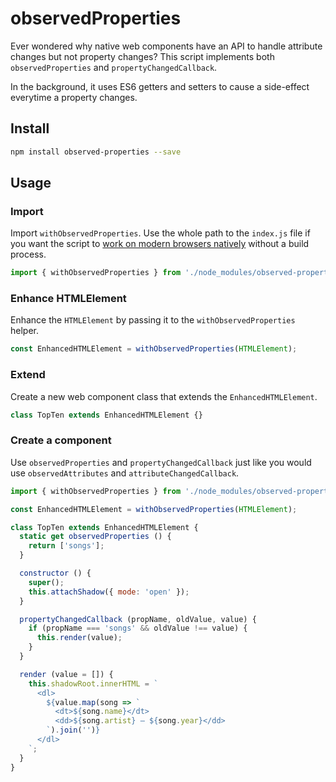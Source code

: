 # observedProperties

Ever wondered why native web components have an API to handle attribute changes but not property changes? This script implements both `observedProperties` and `propertyChangedCallback`.

In the background, it uses ES6 getters and setters to cause a side-effect everytime a property changes.

## Install

```bash
npm install observed-properties --save
```

## Usage

### Import

Import `withObservedProperties`. Use the whole path to the `index.js` file if you want the script to [work on modern browsers natively](https://caniuse.com/#feat=es6-module) without a build process.

```javascript
import { withObservedProperties } from './node_modules/observed-properties/index.js';
```

### Enhance HTMLElement

Enhance the `HTMLElement` by passing it to the `withObservedProperties` helper.

```javascript
const EnhancedHTMLElement = withObservedProperties(HTMLElement);
```

### Extend

Create a new web component class that extends the `EnhancedHTMLElement`.

```javascript
class TopTen extends EnhancedHTMLElement {}
```

### Create a component

Use `observedProperties` and `propertyChangedCallback` just like you would use `observedAttributes` and `attributeChangedCallback`.

```javascript
import { withObservedProperties } from './node_modules/observed-properties/index.js';

const EnhancedHTMLElement = withObservedProperties(HTMLElement);

class TopTen extends EnhancedHTMLElement {
  static get observedProperties () {
    return ['songs'];
  }

  constructor () {
    super();
    this.attachShadow({ mode: 'open' });
  }

  propertyChangedCallback (propName, oldValue, value) {
    if (propName === 'songs' && oldValue !== value) {
      this.render(value);
    }
  }

  render (value = []) {
    this.shadowRoot.innerHTML = `
      <dl>
        ${value.map(song => `
          <dt>${song.name}</dt>
          <dd>${song.artist} – ${song.year}</dd>
        `).join('')}
      </dl>
    `;
  }
}
```